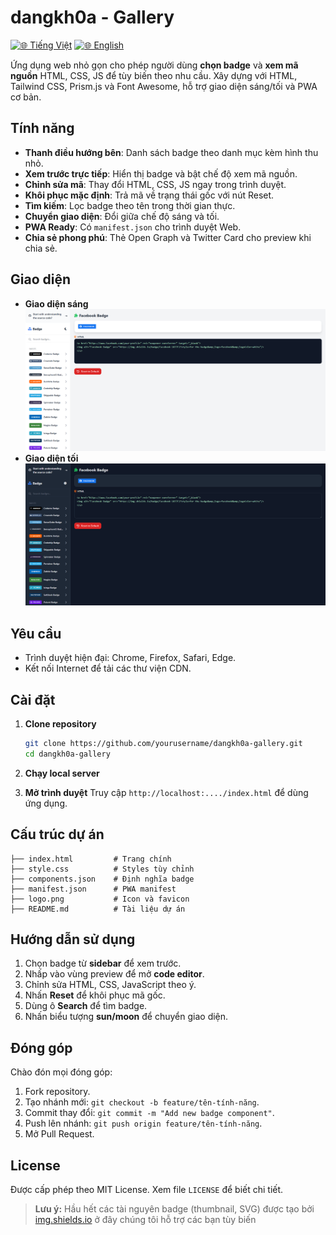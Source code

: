 # dangkh0a - Gallery

[![🌐 Tiếng Việt](https://img.shields.io/badge/Ngôn_ngữ-Tiếng_Việt-red)](./README.md) [![🌐 English](https://img.shields.io/badge/Language-English-blue)](./README_EN.md)

Ứng dụng web nhỏ gọn cho phép người dùng **chọn badge** và **xem mã nguồn** HTML, CSS, JS để tùy biến theo nhu cầu. Xây dựng với HTML, Tailwind CSS, Prism.js và Font Awesome, hỗ trợ giao diện sáng/tối và PWA cơ bản.

## Tính năng

- **Thanh điều hướng bên**: Danh sách badge theo danh mục kèm hình thu nhỏ.
- **Xem trước trực tiếp**: Hiển thị badge và bật chế độ xem mã nguồn.
- **Chỉnh sửa mã**: Thay đổi HTML, CSS, JS ngay trong trình duyệt.
- **Khôi phục mặc định**: Trả mã về trạng thái gốc với nút Reset.
- **Tìm kiếm**: Lọc badge theo tên trong thời gian thực.
- **Chuyển giao diện**: Đổi giữa chế độ sáng và tối.
- **PWA Ready**: Có `manifest.json` cho trình duyệt Web.
- **Chia sẻ phong phú**: Thẻ Open Graph và Twitter Card cho preview khi chia sẻ.

## Giao diện
- **Giao diện sáng**
![LIGHT-MODE](icons/light-mode.png)
- **Giao diện tối**
![DARK-MODE](icons/dark-mode.png)

## Yêu cầu

- Trình duyệt hiện đại: Chrome, Firefox, Safari, Edge.
- Kết nối Internet để tải các thư viện CDN.

## Cài đặt

1. **Clone repository**
   ```bash
   git clone https://github.com/yourusername/dangkh0a-gallery.git
   cd dangkh0a-gallery
   ```
2. **Chạy local server**

3. **Mở trình duyệt**
   Truy cập `http://localhost:..../index.html` để dùng ứng dụng.

## Cấu trúc dự án

```
├── index.html         # Trang chính
├── style.css          # Styles tùy chỉnh
├── components.json    # Định nghĩa badge
├── manifest.json      # PWA manifest
├── logo.png           # Icon và favicon
├── README.md          # Tài liệu dự án
```

## Hướng dẫn sử dụng

1. Chọn badge từ **sidebar** để xem trước.
2. Nhấp vào vùng preview để mở **code editor**.
3. Chỉnh sửa HTML, CSS, JavaScript theo ý.
4. Nhấn **Reset** để khôi phục mã gốc.
5. Dùng ô **Search** để tìm badge.
6. Nhấn biểu tượng **sun/moon** để chuyển giao diện.

## Đóng góp

Chào đón mọi đóng góp:

1. Fork repository.
2. Tạo nhánh mới: `git checkout -b feature/tên-tính-năng`.
3. Commit thay đổi: `git commit -m "Add new badge component"`.
4. Push lên nhánh: `git push origin feature/tên-tính-năng`.
5. Mở Pull Request.

## License

Được cấp phép theo MIT License. Xem file `LICENSE` để biết chi tiết.

> **Lưu ý:** Hầu hết các tài nguyên badge (thumbnail, SVG) được tạo bởi [img.shields.io](https://img.shields.io) ở đây chúng tôi hỗ trợ các bạn tùy biến
